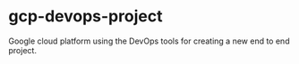 # gcp-devops-project
Google cloud platform using the DevOps tools for creating a new end to end project.
